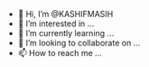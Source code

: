 - 👋 Hi, I’m @KASHIFMASIH
- 👀 I’m interested in ...
- 🌱 I’m currently learning ...
- 💞️ I’m looking to collaborate on ...
- 📫 How to reach me ...

<!---
KASHIFMASIH/KASHIFMASIH is a ✨ special ✨ repository because its `README.md` (this file) appears on your GitHub profile.
You can click the Preview link to take a look at your changes.
--->
